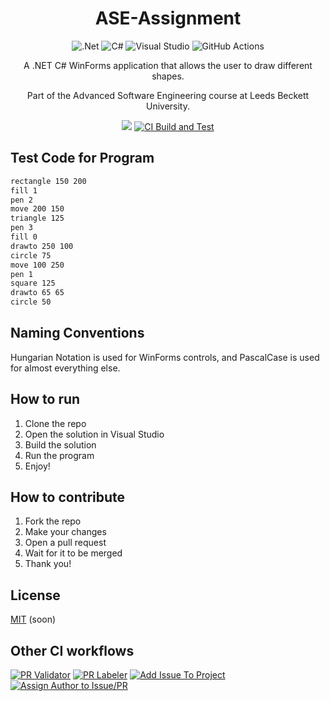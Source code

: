 <div align="center">

# ASE-Assignment

![.Net](https://img.shields.io/badge/.NET-000000?style=for-the-badge&logo=.net&logoColor=c792ea) ![C#](https://img.shields.io/badge/c%23-000000.svg?style=for-the-badge&logo=c-sharp&logoColor=239120) ![Visual Studio](https://img.shields.io/badge/Visual%20Studio-000000.svg?style=for-the-badge&logo=visual-studio&logoColor=5c2d91) ![GitHub Actions](https://img.shields.io/badge/github%20actions%20ci-000000.svg?style=for-the-badge&logo=github&logoColor=white)

A .NET C# WinForms application that allows the user to draw different shapes.

Part of the Advanced Software Engineering course at Leeds Beckett University.

![](https://hits.dwyl.com/aryanprince/ASE-Assignment.svg?style=flat-square)
[![CI Build and Test](https://github.com/aryanprince/ASE-Assignment/actions/workflows/ci-build-and-test.yml/badge.svg)](https://github.com/aryanprince/ASE-Assignment/actions/workflows/ci-build-and-test.yml)

<!-- 
# Issues badge doesn't work cus repo not public
[![GitHub issues](https://img.shields.io/github/issues/aryanprince/ASE-Assignment?logo=github)](https://github.com/aryanprince/ASE-Assignment/issues) 
-->

</div>

## Test Code for Program

```txt
rectangle 150 200
fill 1
pen 2
move 200 150
triangle 125
pen 3
fill 0
drawto 250 100
circle 75
move 100 250
pen 1
square 125
drawto 65 65
circle 50
```

## Naming Conventions

Hungarian Notation is used for WinForms controls, and PascalCase is used for almost everything else.

## How to run

1. Clone the repo
2. Open the solution in Visual Studio
3. Build the solution
4. Run the program
5. Enjoy!

## How to contribute

1. Fork the repo
2. Make your changes
3. Open a pull request
4. Wait for it to be merged
5. Thank you!

## License

[MIT](https://choosealicense.com/licenses/mit/) (soon)

## Other CI workflows

[![PR Validator](https://github.com/aryanprince/ASE-Assignment/actions/workflows/pr-validator.yml/badge.svg)](https://github.com/aryanprince/ASE-Assignment/actions/workflows/pr-validator.yml)
[![PR Labeler](https://github.com/aryanprince/ASE-Assignment/actions/workflows/pr-labeler.yml/badge.svg)](https://github.com/aryanprince/ASE-Assignment/actions/workflows/pr-labeler.yml)
[![Add Issue To Project](https://github.com/aryanprince/ASE-Assignment/actions/workflows/add-issue-to-project.yml/badge.svg)](https://github.com/aryanprince/ASE-Assignment/actions/workflows/add-issue-to-project.yml)
[![Assign Author to Issue/PR](https://github.com/aryanprince/ASE-Assignment/actions/workflows/assign-author-to-issue-pr.yml/badge.svg)](https://github.com/aryanprince/ASE-Assignment/actions/workflows/assign-author-to-issue-pr.yml)
